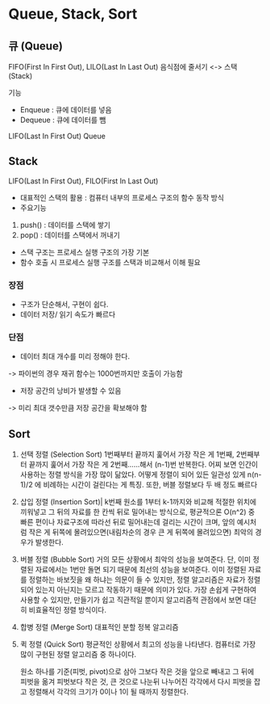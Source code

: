 # Queue, Stack, Sort
## 큐 (Queue)
 FIFO(First In First Out),  LILO(Last In Last Out)
 음식점에 줄서기
 <-> 스택 (Stack)

 기능
 - Enqueue : 큐에 데이터를 넣음
 - Dequeue : 큐에 데이터를 뺌

 LIFO(Last In First Out) Queue

 ## Stack
 LIFO(Last In First Out), FILO(First In Last Out)
 - 대표적인 스택의 활용 : 컴퓨터 내부의 프로세스 구조의 함수 동작 방식
 - 주요기능
  1. push() : 데이터를 스택에 쌓기
  2. pop() : 데이터를 스택에서 꺼내기

 - 스택 구조는 프로세스 실행 구조의 가장 기본
 - 함수 호출 시 프로세스 실행 구조를 스택과 비교해서 이해 필요

### 장점
- 구조가 단순해서, 구현이 쉽다.
- 데이터 저장/ 읽기 속도가 빠르다

### 단점
- 데이터 최대 개수를 미리 정해야 한다.

 -> 파이썬의 경우 재귀 함수는 1000번까지만 호출이 가능함

- 저장 공간의 낭비가 발생할 수 있음

 -> 미리 최대 갯수만큼 저장 공간을 확보해야 함

## Sort
1. 선택 정렬 (Selection Sort)
    1번째부터 끝까지 훑어서 가장 작은 게 1번째, 2번째부터 끝까지 훑어서 가장 작은 게 2번째……해서 (n-1)번 반복한다. 어찌 보면 인간이 사용하는 정렬 방식을 가장 많이 닮았다.
    어떻게 정렬이 되어 있든 일관성 있게 n(n-1)/2
    에 비례하는 시간이 걸린다는 게 특징. 또한, 버블 정렬보다 두 배 정도 빠르다

2. 삽입 정렬 (Insertion Sort)|
    k번째 원소를 1부터 k-1까지와 비교해 적절한 위치에 끼워넣고 그 뒤의 자료를 한 칸씩 뒤로 밀어내는 방식으로, 평균적으론 O(n^2)
    중 빠른 편이나 자료구조에 따라선 뒤로 밀어내는데 걸리는 시간이 크며, 앞의 예시처럼 작은 게 뒤쪽에 몰려있으면(내림차순의 경우 큰 게 뒤쪽에 몰려있으면) 최악의 경우가 발생한다.

3. 버블 정렬 (Bubble Sort)
    거의 모든 상황에서 최악의 성능을 보여준다. 단, 이미 정렬된 자료에서는 1번만 돌면 되기 때문에 최선의 성능을 보여준다. 이미 정렬된 자료를 정렬하는 바보짓을 왜 하냐는 의문이 들 수 있지만, 정렬 알고리즘은 자료가 정렬되어 있는지 아닌지는 모르고 작동하기 때문에 의미가 있다.
    가장 손쉽게 구현하여 사용할 수 있지만, 만들기가 쉽고 직관적일 뿐이지 알고리즘적 관점에서 보면 대단히 비효율적인 정렬 방식이다.

4. 합병 정렬 (Merge Sort)
    대표적인 분할 정복 알고리즘

5. 퀵 정렬 (Quick Sort)
    평균적인 상황에서 최고의 성능을 나타낸다.
    컴퓨터로 가장 많이 구현된 정렬 알고리즘 중 하나이다. 

    원소 하나를 기준(피벗, pivot)으로 삼아 그보다 작은 것을 앞으로 빼내고 그 뒤에 피벗을 옮겨 피벗보다 작은 것, 큰 것으로 나눈뒤 나누어진 각각에서 다시 피벗을 잡고 정렬해서 각각의 크기가 0이나 1이 될 때까지 정렬한다.

